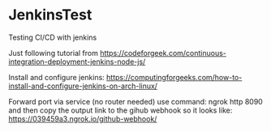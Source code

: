 # JenkinsTest
Testing CI/CD with jenkins

Just following tutorial from https://codeforgeek.com/continuous-integration-deployment-jenkins-node-js/

Install and configure jenkins: https://computingforgeeks.com/how-to-install-and-configure-jenkins-on-arch-linux/

Forward port via service (no router needed) use command: ngrok http 8090
and then copy the output link to the gihub webhook so it looks like: https://039459a3.ngrok.io/github-webhook/